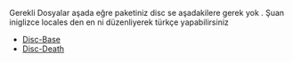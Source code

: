 Gerekli Dosyalar aşada eğre paketiniz disc se aşadakilere gerek yok . Şuan iniglizce locales den en ni düzenliyerek türkçe  yapabilirsiniz

- [Disc-Base](https://github.com/DiscworldZA/gta-resources/tree/master/disc-base)
- [Disc-Death](https://github.com/DiscworldZA/gta-resources/tree/master/disc-death)
